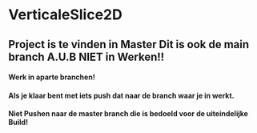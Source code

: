 # VerticaleSlice2D

## Project is te vinden in Master Dit is ook de main branch A.U.B NIET in Werken!!

#### Werk in aparte branchen!

#### Als je klaar bent met iets push dat naar de branch waar je in werkt.

#### Niet Pushen naar de master branch die is bedoeld voor de uiteindelijke Build!
